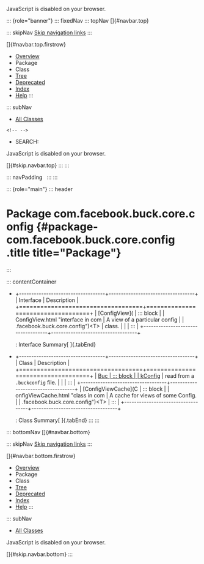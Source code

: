 <div>

JavaScript is disabled on your browser.

</div>

::: {role="banner"}
::: fixedNav
::: topNav
[]{#navbar.top}

::: skipNav
[Skip navigation links](#skip.navbar.top "Skip navigation links")
:::

[]{#navbar.top.firstrow}

-   [Overview](../../../../../index.html)
-   Package
-   Class
-   [Tree](package-tree.html)
-   [Deprecated](../../../../../deprecated-list.html)
-   [Index](../../../../../index-all.html)
-   [Help](../../../../../help-doc.html)
:::

::: subNav
-   [All Classes](../../../../../allclasses.html)

```{=html}
<!-- -->
```
-   SEARCH:

<div>

<div>

JavaScript is disabled on your browser.

</div>

</div>

[]{#skip.navbar.top}
:::
:::

::: navPadding
 
:::
:::

::: {role="main"}
::: header
# Package com.facebook.buck.core.config {#package-com.facebook.buck.core.config .title title="Package"}
:::

::: contentContainer
-   +-----------------------------------+-----------------------------------+
    | Interface                         | Description                       |
    +===================================+===================================+
    | [ConfigView](                     | ::: block                         |
    | ConfigView.html "interface in com | A view of a particular config     |
    | .facebook.buck.core.config")\<T\> | class.                            |
    |                                   | :::                               |
    +-----------------------------------+-----------------------------------+

    : Interface Summary[ ]{.tabEnd}

-   +-----------------------------------+-----------------------------------+
    | Class                             | Description                       |
    +===================================+===================================+
    | [Buc                              | ::: block                         |
    | kConfig](BuckConfig.html "class i | Structured representation of data |
    | n com.facebook.buck.core.config") | read from a `.buckconfig` file.   |
    |                                   | :::                               |
    +-----------------------------------+-----------------------------------+
    | [ConfigViewCache](C               | ::: block                         |
    | onfigViewCache.html "class in com | A cache for views of some Config. |
    | .facebook.buck.core.config")\<T\> | :::                               |
    +-----------------------------------+-----------------------------------+

    : Class Summary[ ]{.tabEnd}
:::
:::

::: bottomNav
[]{#navbar.bottom}

::: skipNav
[Skip navigation links](#skip.navbar.bottom "Skip navigation links")
:::

[]{#navbar.bottom.firstrow}

-   [Overview](../../../../../index.html)
-   Package
-   Class
-   [Tree](package-tree.html)
-   [Deprecated](../../../../../deprecated-list.html)
-   [Index](../../../../../index-all.html)
-   [Help](../../../../../help-doc.html)
:::

::: subNav
-   [All Classes](../../../../../allclasses.html)

<div>

<div>

JavaScript is disabled on your browser.

</div>

</div>

[]{#skip.navbar.bottom}
:::
